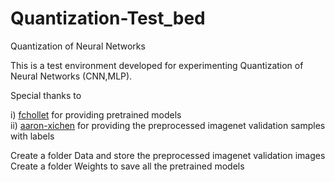 # Quantization-Test_bed <br /> 
Quantization of Neural Networks <br /> 

This is a test environment developed for experimenting Quantization of Neural Networks (CNN,MLP). <br /> 



Special thanks to <br /> 

  i) [fchollet](https://github.com/fchollet/deep-learning-models/releases) for providing pretrained models <br />
  ii) [aaron-xichen](https://github.com/aaron-xichen) for providing the preprocessed imagenet validation samples with labels <br />   


Create a folder Data and store the preprocessed imagenet validation images <br />
Create a folder Weights to save all the pretrained models <br />

